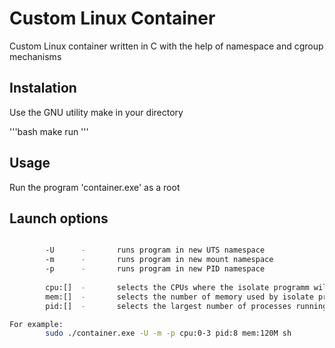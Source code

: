 # Custom Linux Container
Custom Linux container written in C with the help of namespace and cgroup mechanisms

## Instalation

Use the GNU utility make in your directory

'''bash
make run
'''

## Usage

Run the program 'container.exe' as a root

## Launch options

```bash

        -U      -       runs program in new UTS namespace
        -m      -       runs program in new mount namespace
        -p      -       runs program in new PID namespace
        
        cpu:[]  -       selects the CPUs where the isolate programm will run
        mem:[]  -       selects the number of memory used by isolate program
        pid:[]  -       selects the largest number of processes running by isolate program

For example:
        sudo ./container.exe -U -m -p cpu:0-3 pid:8 mem:120M sh

```
